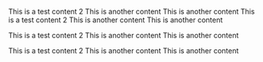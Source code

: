 This is a test content 2
This is another content
This is another content
This is a test content 2
This is another content
This is another content

This is a test content 2
This is another content
This is another content

This is a test content 2
This is another content
This is another content
